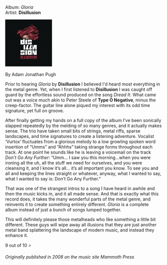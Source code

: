 Album: <i>Gloria</i>
<br>
Artist: <b>Disillusion</b>

<img class="wt-circle wt-icon" src="/images/cover_gloria_disillusion.jpg" alt="Gloria by Disillusion" width="150">

By Adam Jonathan Pugh

Prior to hearing *Gloria* by **Disillusion** I believed I'd heard most everything in the metal genre. Yet, when I first listened to **Disillusion** I was caught off guard by the effortless sound produced on the song *Dread It*. What came out was a voice much akin to Peter Steele of **Type O Negative**, minus the creep-factor. The guitar line alone piqued my interest with its odd time signature, yet full on groove.

After finally getting my hands on a full copy of the album I've been sonically slapped repeatedly by the melding of so many genres, and it actually makes sense. The trio have taken small bits of strings, metal riffs, sparse landscapes, and time signatures to create a listening adventure. Vocalist ‘Vurtox’ fluctuates from a glorious melody to a low growling spoken word insertion of “Umms” and “Ahhhs” taking strange forms throughout each track. At one point he sounds like he is leaving a voicemail on the track *Don’t Go Any Further*: “Umm… I saw you this morning…when you were ironing all the uh, all the stuff we need for ourselves, and you were cleansing it, and I know it’s all… it’s all important you know. To see you and all and keeping the lines straight or whatever, anyway, what I wanted to say, what I wanted to say is: Don’t Go Any Further.”

That was one of the strangest intros to a song I have heard in awhile and then the music kicks in, and it all made sense. And that is exactly what this record does, it takes the many wonderful parts of the metal genre, and reinvents it to create something entirely different. *Gloria* is a complete album instead of just a bunch of songs lumped together.

This will definitely please those metalheads who like something a little bit different. These guys will wipe away all illusions that they are just another metal band splattering the landscape of modern music, and instead they enhance it.

9 out of 10 :star:

*Originally published in 2008 on the music site Mammoth Press*
